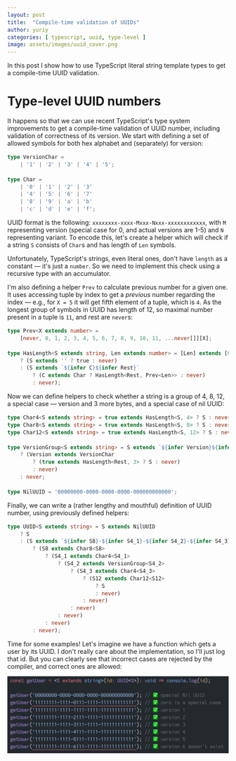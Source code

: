 ```yaml
---
layout: post
title:  "Compile-time validation of UUIDs"
author: yuriy
categories: [ typescript, uuid, type-level ]
image: assets/images/uuid_cover.png
---
```


In this post I show how to use TypeScript literal string template types to get a compile-time UUID validation.

<!--more-->

# Type-level UUID numbers

It happens so that we can use recent TypeScript's type system improvements to get a compile-time validation of UUID number, including validation of correctness of its version. We start with defining a set of allowed symbols for both hex alphabet and (separately) for version:

```ts
type VersionChar =
    | '1' | '2' | '3' | '4' | '5';

type Char =
    | '0' | '1' | '2' | '3'
    | '4' | '5' | '6' | '7'
    | '8' | '9' | 'a' | 'b'
    | 'c' | 'd' | 'e' | 'f';
```

UUID format is the following: `xxxxxxxx-xxxx-Mxxx-Nxxx-xxxxxxxxxxxx`, with `M` representing version (special case for 0, and actual versions are 1-5) and `N` representing variant. To encode this, let's create a helper which will check if a string `S` consists of `Char`s and has length of `Len` symbols.

Unfortunately, TypeScript's strings, even literal ones, don't have `length` as a constant — it's just a `number`. So we need to implement this check using a recursive type with an accumulator. 

I'm also defining a helper `Prev` to calculate previous number for a given one. It uses accessing tuple by index to get a *previous* number regarding the index — e.g., for `X = 5` it will get fifth element of a tuple, which is `4`. As the longest group of symbols in UUID has length of 12, so maximal number present in a tuple is `11`, and rest are `never`s:

```ts
type Prev<X extends number> =
    [never, 0, 1, 2, 3, 4, 5, 6, 7, 8, 9, 10, 11, ...never[]][X];

type HasLength<S extends string, Len extends number> = [Len] extends [0]
    ? (S extends '' ? true : never)
    : (S extends `${infer C}${infer Rest}`
        ? (C extends Char ? HasLength<Rest, Prev<Len>> : never)
        : never);
```

Now we can define helpers to check whether a string is a group of 4, 8, 12, a special case — version and 3 more bytes, and a special case of nil UUID:

```ts
type Char4<S extends string> = true extends HasLength<S, 4> ? S : never;
type Char8<S extends string> = true extends HasLength<S, 8> ? S : never;
type Char12<S extends string> = true extends HasLength<S, 12> ? S : never;

type VersionGroup<S extends string> = S extends `${infer Version}${infer Rest}`
    ? (Version extends VersionChar
        ? (true extends HasLength<Rest, 3> ? S : never)
        : never)
    : never;

type NilUUID = '00000000-0000-0000-0000-000000000000';
```

Finally, we can write a (rather lengthy and mouthful) definition of UUID number, using previously defined helpers:

```ts
type UUID<S extends string> = S extends NilUUID
    ? S
    : (S extends `${infer S8}-${infer S4_1}-${infer S4_2}-${infer S4_3}-${infer S12}`
        ? (S8 extends Char8<S8>
            ? (S4_1 extends Char4<S4_1>
                ? (S4_2 extends VersionGroup<S4_2>
                    ? (S4_3 extends Char4<S4_3>
                        ? (S12 extends Char12<S12>
                            ? S
                            : never)
                        : never)
                    : never)
                : never)
            : never)
        : never);
```

Time for some examples! Let's imagine we have a function which gets a user by its UUID. I don't really care about the implementation, so I'll just log that id. But you can clearly see that incorrect cases are rejected by the compiler, and correct ones are allowed:

![Type-level UUID example](/assets/images/uuid_example.png)
